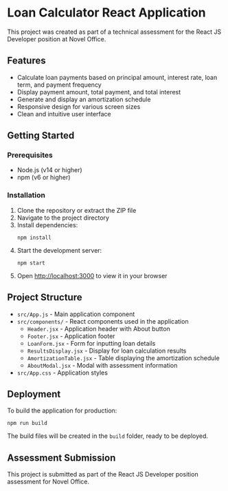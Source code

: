 # Loan Calculator React Application

This project was created as part of a technical assessment for the React JS Developer position at Novel Office.

## Features

- Calculate loan payments based on principal amount, interest rate, loan term, and payment frequency
- Display payment amount, total payment, and total interest
- Generate and display an amortization schedule
- Responsive design for various screen sizes
- Clean and intuitive user interface

## Getting Started

### Prerequisites

- Node.js (v14 or higher)
- npm (v6 or higher)

### Installation

1. Clone the repository or extract the ZIP file
2. Navigate to the project directory
3. Install dependencies:
   ```
   npm install
   ```
4. Start the development server:
   ```
   npm start
   ```
5. Open [http://localhost:3000](http://localhost:3000) to view it in your browser

## Project Structure

- `src/App.js` - Main application component
- `src/components/` - React components used in the application
  - `Header.jsx` - Application header with About button
  - `Footer.jsx` - Application footer
  - `LoanForm.jsx` - Form for inputting loan details
  - `ResultsDisplay.jsx` - Display for loan calculation results
  - `AmortizationTable.jsx` - Table displaying the amortization schedule
  - `AboutModal.jsx` - Modal with assessment information
- `src/App.css` - Application styles

## Deployment

To build the application for production:

```
npm run build
```

The build files will be created in the `build` folder, ready to be deployed.

## Assessment Submission

This project is submitted as part of the React JS Developer position assessment for Novel Office.
